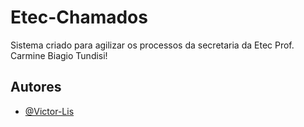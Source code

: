 # Etec-Chamados
Sistema criado para agilizar os processos da secretaria da Etec Prof. Carmine Biagio Tundisi!

## Autores
- [@Victor-Lis](https://github.com/Victor-Lis)
